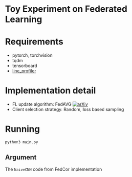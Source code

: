 # Toy Experiment on Federated Learning

# Requirements

- pytorch, torchvision
- tqdm
- tensorboard
- [line_profiler](https://anaconda.org/conda-forge/line_profiler)

# Implementation detail

- FL update algorithm: FedAVG [![arXiv](https://img.shields.io/badge/arXiv-1602.05629-f9f107.svg)](https://arxiv.org/abs/1602.05629)
- Client selection strategy: Random, loss based sampling

# Running

```bash
python3 main.py
```

## Argument


The `NaiveCNN` code from FedCor implementation